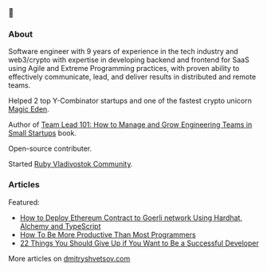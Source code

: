 ### 👋

### About

Software engineer with 9 years of experience in the tech industry and web3/crypto with expertise in developing backend and frontend for SaaS using Agile and Extreme Programming practices, with proven ability to effectively communicate, lead, and deliver results in distributed and remote teams.

Helped 2 top Y-Combinator startups and one of the fastest crypto unicorn [Magic Eden](https://magiceden.io?utm_source=github-dmshvetsov&ref=github-dmshvetsov).

Author of [Team Lead 101: How to Manage and Grow Engineering Teams in Small Startups](https://gum.co/team-lead-101) book.

Open-source contributer.

Started [Ruby Vladivostok Community](https://github.com/orgs/ruby-vladivostok/teams/ruby-vladivostok-member).

### Articles

Featured:

<!-- * [Tricks And Tools To Fast-Track Your Goal of Becoming a Strong Programmer](https://dmitryshvetsov.com/tools-of-strong-programmers) -->
* [How to Deploy Ethereum Contract to Goerli network Using Hardhat, Alchemy and TypeScript](https://dmitryshvetsov.com/articles/how-to-deploy-goerli-ethereum-smart-contract-using-hardhat-alchemy-typescript/)
* [How To Be More Productive Than Most Programmers](https://dmitryshvetsov.com/articles/how-to-be-more-productive-than-most-programmers/)
* [22 Things You Should Give Up if You Want to Be a Successful Developer](https://dmitryshvetsov.com/articles/22-things-you-should-give-up-if-you-want-to-be-a-successful-developer/)

More articles on [dmitryshvetsov.com](https://dmitryshvetsov.com)

<!--
**dmshvetsov/dmshvetsov** is a ✨ _special_ ✨ repository because its `README.md` (this file) appears on your GitHub profile.

Here are some ideas to get you started:

- 🔭 I’m currently working on ...
- 🌱 I’m currently learning ...
- 👯 I’m looking to collaborate on ...
- 🤔 I’m looking for help with ...
- 💬 Ask me about ...
- 📫 How to reach me: ...
- 😄 Pronouns: ...
- ⚡ Fun fact: ...
-->

